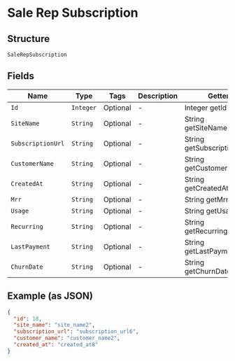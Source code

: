 
# Sale Rep Subscription

## Structure

`SaleRepSubscription`

## Fields

| Name | Type | Tags | Description | Getter | Setter |
|  --- | --- | --- | --- | --- | --- |
| `Id` | `Integer` | Optional | - | Integer getId() | setId(Integer id) |
| `SiteName` | `String` | Optional | - | String getSiteName() | setSiteName(String siteName) |
| `SubscriptionUrl` | `String` | Optional | - | String getSubscriptionUrl() | setSubscriptionUrl(String subscriptionUrl) |
| `CustomerName` | `String` | Optional | - | String getCustomerName() | setCustomerName(String customerName) |
| `CreatedAt` | `String` | Optional | - | String getCreatedAt() | setCreatedAt(String createdAt) |
| `Mrr` | `String` | Optional | - | String getMrr() | setMrr(String mrr) |
| `Usage` | `String` | Optional | - | String getUsage() | setUsage(String usage) |
| `Recurring` | `String` | Optional | - | String getRecurring() | setRecurring(String recurring) |
| `LastPayment` | `String` | Optional | - | String getLastPayment() | setLastPayment(String lastPayment) |
| `ChurnDate` | `String` | Optional | - | String getChurnDate() | setChurnDate(String churnDate) |

## Example (as JSON)

```json
{
  "id": 18,
  "site_name": "site_name2",
  "subscription_url": "subscription_url6",
  "customer_name": "customer_name2",
  "created_at": "created_at8"
}
```

